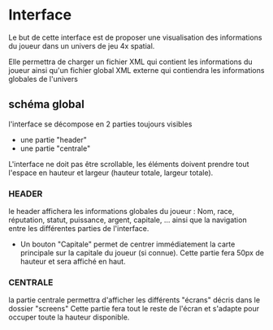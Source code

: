# Interface

Le but de cette interface est de proposer une visualisation des informations du joueur dans un univers de jeu 4x
spatial.

Elle permettra de charger un fichier XML qui contient les informations du joueur ainsi qu'un fichier global XML externe
qui contiendra
les informations globales de l'univers

## schéma global

l'interface se décompose en 2 parties toujours visibles

* une partie "header"
* une partie "centrale"

L'interface ne doit pas être scrollable, les éléments doivent prendre tout l'espace en hauteur et largeur (hauteur
totale, largeur totale).

### HEADER

le header affichera les informations globales du joueur : Nom, race, réputation, statut, puissance, argent,
capitale, ... ainsi que la navigation entre les différentes parties de l'interface.
- Un bouton "Capitale" permet de centrer immédiatement la carte principale sur la capitale du joueur (si connue).
Cette partie fera 50px de hauteur et sera affiché en haut.

### CENTRALE

la partie centrale permettra d'afficher les différents "écrans" décris dans le dossier "screens"
Cette partie fera tout le reste de l'écran et s'adapte pour occuper toute la hauteur disponible.
